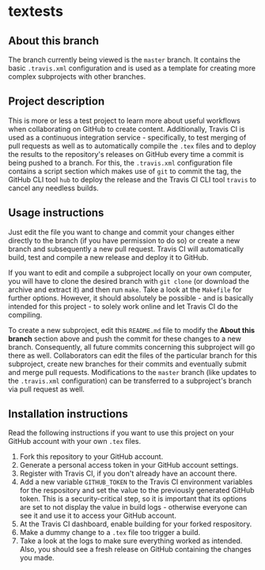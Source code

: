 # textests

## About this branch

The branch currently being viewed is the `master` branch. It contains the basic `.travis.xml` configuration and is used as a template for creating more complex subprojects with other branches.

## Project description

This is more or less a test project to learn more about useful workflows when collaborating on GitHub to create content. Additionally, Travis CI is used as a continuous integration service - specifically, to test merging of pull requests as well as to automatically compile the `.tex` files and to deploy the results to the repository's releases on GitHub every time a commit is being pushed to a branch. For this, the `.travis.xml` configuration file contains a script section which makes use of `git` to commit the tag, the GitHub CLI tool `hub` to deploy the release and the Travis CI CLI tool `travis` to cancel any needless builds.

## Usage instructions

Just edit the file you want to change and commit your changes either directly to the branch (if you have permission to do so) or create a new branch and subsequently a new pull request. Travis CI will automatically build, test and compile a new release and deploy it to GitHub.

If you want to edit and compile a subproject locally on your own computer, you will have to clone the desired branch with `git clone` (or download the archive and extract it) and then run `make`. Take a look at the `Makefile` for further options. However, it should absolutely be possible - and is basically intended for this project - to solely work online and let Travis CI do the compiling.

To create a new subproject, edit this `README.md` file to modify the **About this branch** section above and push the commit for these changes to a new branch. Consequently, all future commits concerning this subproject will go there as well. Collaborators can edit the files of the particular branch for this subproject, create new branches for their commits and eventually submit and merge pull requests. Modifications to the `master` branch (like updates to the `.travis.xml` configuration) can be transferred to a subproject's branch via pull request as well.

## Installation instructions

Read the following instructions if you want to use this project on your GitHub account with your own `.tex` files.

1. Fork this repository to your GitHub account.
2. Generate a personal access token in your GitHub account settings.
3. Register with Travis CI, if you don't already have an account there.
4. Add a new variable `GITHUB_TOKEN` to the Travis CI environment variables for the respository and set the value to the previously generated GitHub token. This is a security-critical step, so it is important that its options are set to not display the value in build logs - otherwise everyone can see it and use it to access your GitHub account.
5. At the Travis CI dashboard, enable building for your forked respository.
6. Make a dummy change to a `.tex` file too trigger a build.
7. Take a look at the logs to make sure everything worked as intended. Also, you should see a fresh release on GitHub containing the changes you made.
